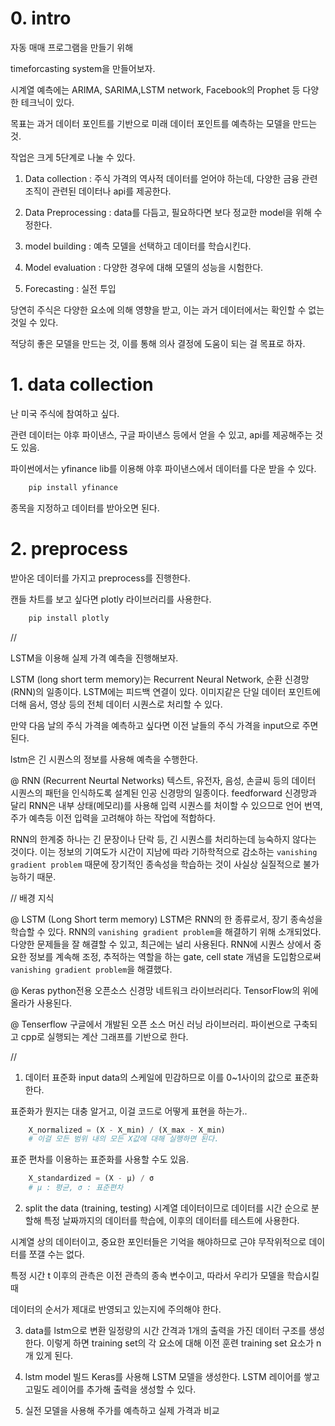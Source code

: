 # 0. intro
자동 매매 프로그램을 만들기 위해

timeforcasting system을 만들어보자.

시계열 예측에는 ARIMA, SARIMA,LSTM network, Facebook의 Prophet 등 다양한 테크닉이 있다.

목표는 과거 데이터 포인트를 기반으로 미래 데이터 포인트를 예측하는 모델을 만드는 것.

작업은 크게 5단계로 나눌 수 있다.

1. Data collection : 주식 가격의 역사적 데이터를 얻어야 하는데, 다양한 금융 관련 조직이 관련된 데이터나 api를 제공한다. 

2. Data Preprocessing : data를 다듬고, 필요하다면 보다 정교한 model을 위해 수정한다.

3. model building : 예측 모델을 선택하고 데이터를 학습시킨다.

4. Model evaluation : 다양한 경우에 대해 모델의 성능을 시험한다.

5. Forecasting : 실전 투입

당연히 주식은 다양한 요소에 의해 영향을 받고, 이는 과거 데이터에서는 확인할 수 없는 것일 수 있다.

적당히 좋은 모델을 만드는 것, 이를 통해 의사 결정에 도움이 되는 걸 목표로 하자.

# 1. data collection

난 미국 주식에 참여하고 싶다.

관련 데이터는 야후 파이낸스, 구글 파이낸스 등에서 얻을 수 있고, api를 제공해주는 것도 있음.

파이썬에서는 yfinance lib를 이용해 야후 파이낸스에서 데이터를 다운 받을 수 있다.

``` bash
    pip install yfinance
```

종목을 지정하고 데이터를 받아오면 된다.

# 2. preprocess

받아온 데이터를 가지고 preprocess를 진행한다.

캔들 차트를 보고 싶다면 plotly 라이브러리를 사용한다.

``` bash
    pip install plotly
```
//

LSTM을 이용해 실제 가격 예측을 진행해보자.

LSTM (long short term memory)는 Recurrent Neural Network, 순환 신경망 (RNN)의 일종이다. LSTM에는 피드백 연결이 있다. 이미지같은 단일 데이터 포인트에 더해 음서, 영상 등의 전체 데이터 시퀀스로 처리할 수 있다.

만약 다음 날의 주식 가격을 예측하고 싶다면 이전 날들의 주식 가격을 input으로 주면 된다.

lstm은 긴 시퀀스의 정보를 사용해 예측을 수행한다.

@ RNN (Recurrent Neurtal Networks)
텍스트, 유전자, 음성, 손글씨 등의 데이터 시퀀스의 패턴을 인식하도록 설계된 인공 신경망의 일종이다. feedforward 신경망과 달리 RNN은 내부 상태(메모리)를 사용해 입력 시퀀스를 처이할 수 있으므로 언어 번역, 주가 예측등 이전 입력을 고려해야 하는 작업에 적합하다.

RNN의 한계중 하나는 긴 문장이나 단락 등, 긴 시퀀스를 처리하는데 능숙하지 않다는 것이다.
이는 정보의 기여도가 시간이 지남에 따라 기하학적으로 감소하는 `vanishing gradient problem` 때문에 장기적인 종속성을 학습하는 것이 사실상 실질적으로 불가능하기 때문.

// 배경 지식 

@ LSTM (Long Short term memory)
LSTM은 RNN의 한 종류로서, 장기 종속성을 학습할 수 있다. RNN의 `vanishing gradient problem`을 해결하기 위해 소개되었다.
다양한 문제들을 잘 해결할 수 있고, 최근에는 널리 사용된다. RNN에 시퀀스 상에서 중요한 정보를 계속해 조정, 추적하는 역할을 하는 gate, cell state 개념을 도입함으로써 `vanishing gradient problem`을 해결했다.

@ Keras
python전용 오픈소스 신경망 네트워크 라이브러리다. TensorFlow의 위에 올라가 사용된다.

@ Tenserflow
구글에서 개발된 오픈 소스 머신 러닝 라이브러리. 파이썬으로 구축되고 cpp로 실행되는 계산 그래프를 기반으로 한다.

//

1. 데이터 표준화
input data의 스케일에 민감하므로 이를 0~1사이의 값으로 표준화한다.

표준화가 뭔지는 대충 알거고, 이걸 코드로 어떻게 표현을 하는가..

``` python
    X_normalized = (X - X_min) / (X_max - X_min)
    # 이걸 모든 범위 내의 모든 X값에 대해 실행하면 된다.
```

표준 편차를 이용하는 표준화를 사용할 수도 있음.

``` python
    X_standardized = (X - μ) / σ
    # μ : 평균, σ : 표준편차
```


2. split the data (training, testing)
시계열 데이터이므로 데이터를 시간 순으로 분할해 특정 날짜까지의 데이터를 학습에, 이후의 데이터를 테스트에 사용한다.

시계열 상의 데이터이고, 중요한 포인터들은 기억을 해야하므로 근야 무작위적으로 데이터를 쪼갤 수는 없다.

특정 시간 t 이후의 관측은 이전 관측의 종속 변수이고, 따라서 우리가 모델을 학습시킬 때

데이터의 순서가 제대로 반영되고 있는지에 주의해야 한다.



3. data를 lstm으로 변환
일정량의 시간 간격과 1개의 출력을 가진 데이터 구조를 생성한다. 이렇게 하면 training set의 각 요소에 대해 이전 훈련 training set 요소가 n개 있게 된다.

4. lstm model 빌드
Keras를 사용해 LSTM 모델을 생성한다. LSTM 레이어를 쌓고 고밀도 레이어를 추가해 출력을 생성할 수 있다.

5. 실전
모델을 사용해 주가를 예측하고 실제 가격과 비교


